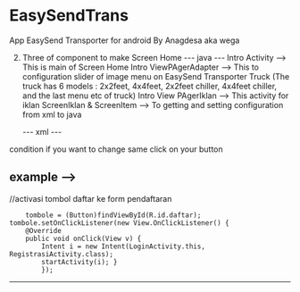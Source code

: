 # EasySendTrans
App EasySend Transporter for android
By Anagdesa aka wega


2. Three of component to make Screen Home 
    --- java ---
    Intro Activity --> This is main of Screen Home
    Intro ViewPAgerAdapter --> This to configuration slider of image menu on EasySend Transporter Truck 
                           (The truck has 6 models : 2x2feet, 4x4feet, 2x2feet chiller, 4x4feet chiller, and the last menu etc of truck)
    Intro View PAgerIklan --> This activity for iklan
    ScreenIklan & ScreenItem --> To getting and setting configuration from xml to java

    --- xml ---



condition if you want to change same click on your button

example -->
-------------------------------------------------------------------------------------------------
 //activasi tombol daftar ke form pendaftaran

        tombole = (Button)findViewById(R.id.daftar);
    tombole.setOnClickListener(new View.OnClickListener() {
        @Override
        public void onClick(View v) {
            Intent i = new Intent(LoginActivity.this, RegistrasiActivity.class);
            startActivity(i); }
            });
-------------------------------------------------------------------------------------------------
